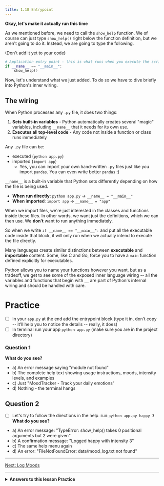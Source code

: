 ```yaml
---
title: 1.10 Entrypoint
---
```

**Okay, let's make it actually run this time**

As we mentioned before, we need to call the `show_help` function. We of course can just type `show_help()` right below the function definition, but we aren't going to do it. Instead, we are going to type the following.

(Don't add it yet to your code)

```python
# Application entry point - this is what runs when you execute the script
if __name__ == "__main__":
    show_help()
```

Now, let's understand what we just added. To do so we have to dive briefly into Python's inner wiring.
## The wiring
When Python processes any `.py` file, it does two things:
1. **Sets built-in variables** - Python automatically creates several "magic" variables, including `__name__` that it needs for its own use.
2. **Executes all top-level code** - Any code not inside a function or class runs immediately

 Any `.py` file can be: 
 - executed  (`python app.py`)
 - imported (`import app`)
	 - Yes, you can import your own hand-written `.py` files just like you import `pandas`. You can even write better `pandas` :) 
 
`__name__` is a built-in variable that Python sets differently depending on how the file is being used.   
- **When run directly**: `python app.py` → `__name__ = "__main__"`
- **When imported**: `import app` → `__name__ = "app"` 

When we import files, we're just interested in the classes and functions inside these files. In other words, we want just the definitions, which we can then use. We **don't** want to run anything immediately.

So when we write `if __name__ == "__main__":` and put all the executable code inside that block, it will only run when we actually intend to execute the file directly.

Many languages create similar distinctions between **executable** and **importable** content. Some, like C and Go, force you to have a `main` function defined explicitly for executables. 

Python allows you to name your functions however you want, but as a tradeoff, we get to see some of the exposed inner language wiring -- all the variables and functions that begin with `__` are part of Python's internal wiring and should be handled with care.


# Practice

- [ ] In your `app.py` at the end add the entrypoint block (type it in, don't copy -- it'll help you to notice the details -- really, it does)
- [ ] In terminal run your app `python app.py` (make sure you are in the project directory)

### Question 1 
**What do you see?**
- a) An error message saying "module not found"
- b) The complete help text showing usage instructions, moods, intensity levels, and examples
- c) Just "MoodTracker - Track your daily emotions"
- d) Nothing - the terminal hangs

## Question 2
- [ ] Let's try to follow the directions in the help: run `python app.py happy 3`
**What do you see?**
- a) An error message: "TypeError: show_help() takes 0 positional arguments but 2 were given"
- b) A confirmation message: "Logged happy with intensity 3"
- c) The same help menu again
- d) An error: "FileNotFoundError: data/mood_log.txt not found"

---

[Next: Log Moods](11_log_moods)

---
<details> <summary><b>Answers to this lesson Practice</b></summary>

**Question 1 - Correct answer:** **b) The complete help text showing usage instructions, moods, intensity levels, and examples**

When you run `python app.py`, the `if __name__ == "__main__":` block executes, which calls `show_help()`. This function prints the comprehensive help information including usage patterns, available moods, intensity levels, examples, and data storage information.

**Question 2 - Correct answer:** **c) The same help menu again**

When you run `python app.py happy 3`, the program still only calls `show_help()` because we haven't implemented command-line argument parsing yet. The `happy` and `3` arguments are passed to the script but ignored, so the same help menu displays. We need to add code to handle these command-line arguments to make the mood logging functionality work.

</details>


